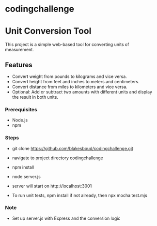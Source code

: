 # codingchallenge

# Unit Conversion Tool

This project is a simple web-based tool for converting units of measurement.

## Features
- Convert weight from pounds to kilograms and vice versa.
- Convert height from feet and inches to meters and centimeters.
- Convert distance from miles to kilometers and vice versa.
- Optional: Add or subtract two amounts with different units and display the result in both units.

### Prerequisites
- Node.js
- npm

### Steps
- git clone https://github.com/blakesboud/codingchallenge.git
- navigate to project directory codingchallenge
- npm install
- node server.js
- server will start on http://localhost:3001

- To run unit tests, npm install if not already, then npx mocha test.mjs

### Note
- Set up server.js with Express and the conversion logic

